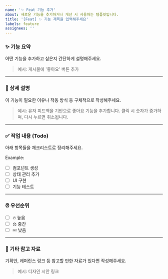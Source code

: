 ```yaml
---
name: '✨ Feat 기능 추가'
about: 새로운 기능을 추가하거나 개선 시 사용하는 템플릿입니다.
title: '[Feat] ✨ 기능 제목을 입력해주세요'
labels: feature
assignees: ''
---
```


### ✨ 기능 요약

어떤 기능을 추가하고 싶은지 간단하게 설명해주세요.

> 예시: 게시물에 '좋아요' 버튼 추가

---

### 📝 상세 설명

이 기능이 필요한 이유나 작동 방식 등 구체적으로 작성해주세요.

> 예시: 유저 피드백을 기반으로 좋아요 기능을 추가합니다. 클릭 시 숫자가 증가하며, 다시 누르면 취소됩니다.

---

### ✅ 작업 내용 (Todo)

아래 항목들을 체크리스트로 정리해주세요.

Example:

- [ ] 컴포넌트 생성
- [ ] 상태 관리 추가
- [ ] UI 구현
- [ ] 기능 테스트

---

### ⏰ 우선순위

- [ ] 🔥 높음
- [ ] ⚖️ 중간
- [ ] 💤 낮음

---

### 📌 기타 참고 자료

기획안, 레퍼런스 링크 등 참고할 만한 자료가 있다면 작성해주세요.

> 예시: 디자인 시안 링크
